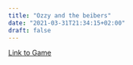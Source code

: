 ```yaml
---
title: "Ozzy and the beibers"
date: "2021-03-31T21:34:15+02:00"
draft: false
---
```


[Link to Game](/misc/ozzyandbeibers/index.html)